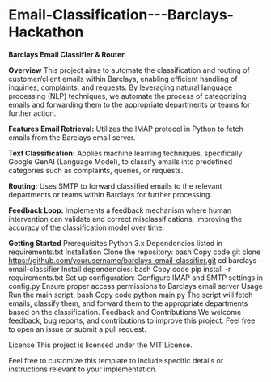 # Email-Classification---Barclays-Hackathon
**Barclays Email Classifier & Router**

**Overview**
This project aims to automate the classification and routing of customer/client emails within Barclays, enabling efficient handling of inquiries, complaints, and requests. By leveraging natural language processing (NLP) techniques, we automate the process of categorizing emails and forwarding them to the appropriate departments or teams for further action.

**Features**
**Email Retrieval:** Utilizes the IMAP protocol in Python to fetch emails from the Barclays email server.

**Text Classification:** Applies machine learning techniques, specifically Google GenAI (Language Model), to classify emails into predefined categories such as complaints, queries, or requests.

**Routing:** Uses SMTP to forward classified emails to the relevant departments or teams within Barclays for further processing.

**Feedback Loop:** Implements a feedback mechanism where human intervention can validate and correct misclassifications, improving the accuracy of the classification model over time.

**Getting Started**
Prerequisites
Python 3.x
Dependencies listed in requirements.txt
Installation
Clone the repository:
bash
Copy code
git clone https://github.com/yourusername/barclays-email-classifier.git
cd barclays-email-classifier
Install dependencies:
bash
Copy code
pip install -r requirements.txt
Set up configuration:
Configure IMAP and SMTP settings in config.py
Ensure proper access permissions to Barclays email server
Usage
Run the main script:
bash
Copy code
python main.py
The script will fetch emails, classify them, and forward them to the appropriate departments based on the classification.
Feedback and Contributions
We welcome feedback, bug reports, and contributions to improve this project. Feel free to open an issue or submit a pull request.

License
This project is licensed under the MIT License.

Feel free to customize this template to include specific details or instructions relevant to your implementation.
